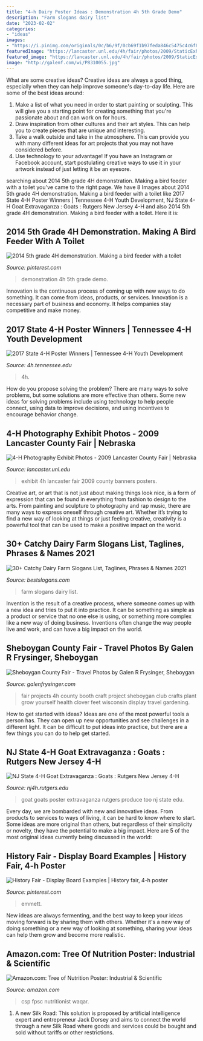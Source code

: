 ```yaml
---
title: "4-h Dairy Poster Ideas : Demonstration 4h 5th Grade Demo"
description: "Farm slogans dairy list"
date: "2023-02-02"
categories:
- "ideas"
images:
- "https://i.pinimg.com/originals/0c/b6/9f/0cb69f1b97feda846c5475c4c6f8f767.jpg"
featuredImage: "https://lancaster.unl.edu/4h/fair/photos/2009/StaticExhCheckIn/Photo3.jpg"
featured_image: "https://lancaster.unl.edu/4h/fair/photos/2009/StaticExhCheckIn/Photo3.jpg"
image: "http://galenf.com/wi/P8310055.jpg"
---
```



What are some creative ideas?
Creative ideas are always a good thing, especially when they can help improve someone's day-to-day life. Here are some of the best ideas around: 
1. Make a list of what you need in order to start painting or sculpting. This will give you a starting point for creating something that you're passionate about and can work on for hours. 
2. Draw inspiration from other cultures and their art styles. This can help you to create pieces that are unique and interesting. 
3. Take a walk outside and take in the atmosphere. This can provide you with many different ideas for art projects that you may not have considered before. 
4. Use technology to your advantage! If you have an Instagram or Facebook account, start postulating creative ways to use it in your artwork instead of just letting it be an eyesore.

	

		
searching about 2014 5th grade 4H demonstration. Making a bird feeder with a toilet you've came to the right page. We have 8 Images about 2014 5th grade 4H demonstration. Making a bird feeder with a toilet like 2017 State 4-H Poster Winners | Tennessee 4-H Youth Development, NJ State 4-H Goat Extravaganza : Goats : Rutgers New Jersey 4-H and also 2014 5th grade 4H demonstration. Making a bird feeder with a toilet. Here it is:
		
    
## 2014 5th Grade 4H Demonstration. Making A Bird Feeder With A Toilet

<img loading=lazy src="https://s-media-cache-ak0.pinimg.com/600x315/36/18/fd/3618fd62cb4ed86536939130afcb0a50.jpg" onerror="this.onerror=null;this.src='https://tse4.mm.bing.net/th?id=OIP.M7YHt166R5qV_EvB4ieVtQHaD4&amp;pid=15.1';" alt="2014 5th grade 4H demonstration. Making a bird feeder with a toilet">

_Source: pinterest.com_

>demonstration 4h 5th grade demo. 

	

Innovation is the continuous process of coming up with new ways to do something. It can come from ideas, products, or services. Innovation is a necessary part of business and economy. It helps companies stay competitive and make money.

    
## 2017 State 4-H Poster Winners | Tennessee 4-H Youth Development

<img loading=lazy src="https://4h.tennessee.edu/wp-content/uploads/sites/47/2020/07/20174HPosters-3.jpg" onerror="this.onerror=null;this.src='https://tse2.mm.bing.net/th?id=OIP.tCrF7uBLgxGvIi22q5bCOQHaEh&amp;pid=15.1';" alt="2017 State 4-H Poster Winners | Tennessee 4-H Youth Development">

_Source: 4h.tennessee.edu_

>4h. 

	

How do you propose solving the problem?
There are many ways to solve problems, but some solutions are more effective than others. Some new ideas for solving problems include using technology to help people connect, using data to improve decisions, and using incentives to encourage behavior change.

    
## 4-H Photography Exhibit Photos - 2009 Lancaster County Fair | Nebraska

<img loading=lazy src="https://lancaster.unl.edu/4h/fair/photos/2009/StaticExhCheckIn/Photo3.jpg" onerror="this.onerror=null;this.src='https://tse1.mm.bing.net/th?id=OIP.TJHQJCBZReOnmeKVgzOzVgHaJ4&amp;pid=15.1';" alt="4-H Photography Exhibit Photos - 2009 Lancaster County Fair | Nebraska">

_Source: lancaster.unl.edu_

>exhibit 4h lancaster fair 2009 county banners posters. 

	

Creative art, or art that is not just about making things look nice, is a form of expression that can be found in everything from fashion to design to the arts. From painting and sculpture to photography and rap music, there are many ways to express oneself through creative art. Whether it’s trying to find a new way of looking at things or just feeling creative, creativity is a powerful tool that can be used to make a positive impact on the world.

    
## 30+ Catchy Dairy Farm Slogans List, Taglines, Phrases &amp; Names 2021

<img loading=lazy src="http://www.bestslogans.com/img/searches/catchy-dairy-farm-slogans-list-201709_0928.png" onerror="this.onerror=null;this.src='https://tse2.mm.bing.net/th?id=OIP.mNXt4wNAkg5zRyWg3URAxQHaGL&amp;pid=15.1';" alt="30+ Catchy Dairy Farm Slogans List, Taglines, Phrases &amp; Names 2021">

_Source: bestslogans.com_

>farm slogans dairy list. 

	

Invention is the result of a creative process, where someone comes up with a new idea and tries to put it into practice. It can be something as simple as a product or service that no one else is using, or something more complex like a new way of doing business. Inventions often change the way people live and work, and can have a big impact on the world.

    
## Sheboygan County Fair - Travel Photos By Galen R Frysinger, Sheboygan

<img loading=lazy src="http://galenf.com/wi/P8310055.jpg" onerror="this.onerror=null;this.src='https://tse2.mm.bing.net/th?id=OIP.J9I3UFwDW3qxxkvtp0CurgHaI0&amp;pid=15.1';" alt="Sheboygan County Fair - Travel Photos by Galen R Frysinger, Sheboygan">

_Source: galenfrysinger.com_

>fair projects 4h county booth craft project sheboygan club crafts plant grow yourself health clover feet wisconsin display travel gardening. 

	

How to get started with ideas?
Ideas are one of the most powerful tools a person has. They can open up new opportunities and see challenges in a different light. It can be difficult to put ideas into practice, but there are a few things you can do to help get started.

    
## NJ State 4-H Goat Extravaganza : Goats : Rutgers New Jersey 4-H

<img loading=lazy src="http://nj4h.rutgers.edu/images/photos/P1070039.jpg" onerror="this.onerror=null;this.src='https://tse2.mm.bing.net/th?id=OIP.mdnwFiFOTdO6p4tqpnvq9AHaFk&amp;pid=15.1';" alt="NJ State 4-H Goat Extravaganza : Goats : Rutgers New Jersey 4-H">

_Source: nj4h.rutgers.edu_

>goat goats poster extravaganza rutgers produce too nj state edu. 

	

Every day, we are bombarded with new and innovative ideas. From products to services to ways of living, it can be hard to know where to start. Some ideas are more original than others, but regardless of their simplicity or novelty, they have the potential to make a big impact. Here are 5 of the most original ideas currently being discussed in the world: 

    
## History Fair - Display Board Examples | History Fair, 4-h Poster

<img loading=lazy src="https://i.pinimg.com/originals/0c/b6/9f/0cb69f1b97feda846c5475c4c6f8f767.jpg" onerror="this.onerror=null;this.src='https://tse3.mm.bing.net/th?id=OIP.mIvRh24p-UI3yP0X9uWAQQHaJ4&amp;pid=15.1';" alt="History Fair - Display Board Examples | History fair, 4-h poster">

_Source: pinterest.com_

>emmett. 

	

New ideas are always fermenting, and the best way to keep your ideas moving forward is by sharing them with others. Whether it's a new way of doing something or a new way of looking at something, sharing your ideas can help them grow and become more realistic.

    
## Amazon.com: Tree Of Nutrition Poster: Industrial &amp; Scientific

<img loading=lazy src="https://m.media-amazon.com/images/S/aplus-seller-content-images-us-east-1/ATVPDKIKX0DER/A1TQ4N91XDRCPR/B00H2XAPZI/NCfHzCSUW._UX600_TTW__.png" onerror="this.onerror=null;this.src='https://tse2.mm.bing.net/th?id=OIP.x26x0B3RwxqL451M9guQZwHaJ5&amp;pid=15.1';" alt="Amazon.com: Tree of Nutrition Poster: Industrial &amp; Scientific">

_Source: amazon.com_

>csp fpsc nutritionist waqar. 

	

1. A new Silk Road: This solution is proposed by artificial intelligence expert and entrepreneur Jack Dorsey and aims to connect the world through a new Silk Road where goods and services could be bought and sold without tariffs or other restrictions.

